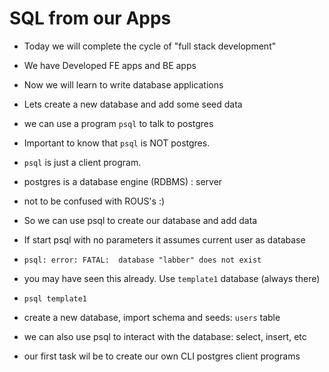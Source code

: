 # SQL from our Apps

- Today we will complete the cycle of "full stack development"
- We have Developed FE apps and BE apps
- Now we will learn to write database applications

- Lets create a new database and add some seed data
- we can use a program `psql` to talk to postgres
- Important to know that `psql` is NOT postgres.
- `psql` is just a client program.
- postgres is a database engine (RDBMS) : server
- not to be confused with ROUS's :)

- So we can use psql to create our database and add data
- If start psql with no parameters it assumes current user as database
- `psql: error: FATAL:  database "labber" does not exist`
- you may have seen this already. Use `template1` database (always there)
- `psql template1`
- create a new database, import schema and seeds: `users` table

- we can also use psql to interact with the database: select, insert, etc
- our first task wil be to create our own CLI postgres client programs
